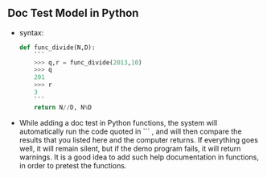 ## Doc Test Model in Python

* syntax:

    ```python
    def func_divide(N,D):
        ```
        >>> q,r = func_divide(2013,10)
        >>> q
        201
        >>> r
        3
        ```
        return N//D, N%D
    ```

* While adding a doc test in Python functions, the system will automatically run the code quoted in ``` , and will then compare the results that you listed here and the computer returns. If everything goes well, it will remain silent, but if the demo program fails, it will return warnings. It is a good idea to add such help documentation in functions, in order to pretest the functions.
